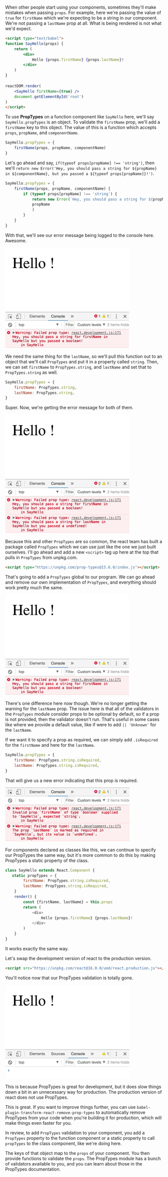 When other people start using your components, sometimes they'll make mistakes when passing `props`. For example, here we're passing the value of `true` for `firstName` which we're expecting to be a string in our component. We're not passing a `lastName` prop at all. What is being rendered is not what we'd expect.

```html
<script type="text/babel">
function SayHello(props) {
    return (
        <div>
            Hello {props.firstName} {props.lastName}!
        </div>
    )
}

reactDOM.render(
    <SayHello firstName={true} />
    document.getElementById('root')
)
</script>
```

To use **PropTypes** on a function component like `SayHello` here, we'll say `SayHello.propTypes` is an object. To validate the `firstName` prop, we'll add a `firstName` key to this object. The value of this is a function which accepts `props`, `propName`, and `componentName`.

```javascript
SayHello.propTypes = {
    firstName(props, propName, componentName)
}
```

Let's go ahead and say, `if(typeof props[propName] !== 'string')`, then we'll `return new Error('Hey, you should pass a string for ${propName} in ${componentName}, but you passed a ${typeof props[propName]}!')`. 

```javascript
SayHello.propTypes = {
    firstName(props, propName, componentName) {
        if (typeof props[propName] !== 'string') {
            return new Error(`Hey, you should pass a string for ${propName} in ${componentName}, but you passed a ${typeof props[propName]}!`
            propName
            )
        }
    }
}
```

With that, we'll see our error message being logged to the console here. Awesome.

![Error logged to the console](../images/react-validate-custom-react-component-props-with-proptypes-error-logged.png)

We need the same thing for the `lastName`, so we'll pull this function out to an object that we'll call `PropTypes` and put it in a property called `string`. Then, we can set `firstName` to `PropTypes.string`, and `lastName` and set that to `PropTypes.string` as well. 

```javascript
SayHello.propTypes = {
    firstName: PropTypes.string,
    lastName: PropTypes.string,
}
```

Super. Now, we're getting the error message for both of them.

![Errors for both](../images/react-validate-custom-react-component-props-with-proptypes-double-errors.png)

Because this and other `PropTypes` are so common, the react team has built a package called `PropTypes` which we can use just like the one we just built ourselves. I'll go ahead and add a new `<script>` tag up here at the top that pulls in `PropTypes` from unpkg.com.

```html
<script type="https://unpkg.com/prop-types@15.6.0/index.js"></script>
```

That's going to add a `PropTypes` global to our program. We can go ahead and remove our own implementation of `PropTypes`, and everything should work pretty much the same.

![Error logged to the console](../images/react-validate-custom-react-component-props-with-proptypes-error-logged.png)

There's one difference here now though. We're no longer getting the warning for the `lastName` prop. The issue here is that all of the validators in the `PropTypes` module consider props to be optional by default, so if a prop is not provided, then the validator doesn't run. That's useful in some cases like where we provide a default value, like if were to add `|| 'Unknown'` for the `lastName`.

If we want it to specify a prop as required, we can simply add `.isRequired` for the `firstName` and here for the `lastName`. 

```javascript
SayHello.propTypes = {
    firstName: PropTypes.string.isRequired,
    lastName: PropTypes.string.isRequired,
}
```

That will give us a new error indicating that this prop is required. 

![Prop is required error](../images/react-validate-custom-react-component-props-with-proptypes-prop-required-error.png)

For components declared as classes like this, we can continue to specify our PropTypes the same way, but it's more common to do this by making PropTypes a static property of the class. 

```javascript
class SayHello extends React.Component {
   static propTypes = {
        firstName: PropTypes.string.isRequired,
        lastName: PropTypes.string.isRequired,
    }
    render() {
        const {firstName, lastName} = this.props
        return (
            <div>
                Hello {props.firstName} {props.lastName}!
            </div>
        )
    } 
}
```

It works exactly the same way.

Let's swap the development version of react to the production version. 

```html
<script src="https://unpkg.com/react@16.0.0/umd/react.production.js"></script>

```

You'll notice now that our PropTypes validation is totally gone. 

![PropTypes validation is gone](../images/react-validate-custom-react-component-props-with-proptypes-validation-gone.png)

This is because PropTypes is great for development, but it does slow things down a bit in an unnecessary way for production. The production version of react does not use PropTypes.

This is great. If you want to improve things further, you can use `babel-plugin-transform-react-remove-prop-types` to automatically remove PropTypes from your code when you're building it for production, which will make things even faster for you.

In review, to add `PropTypes` validation to your component, you add a `PropTypes` property to the function component or a static property to call `propTypes` to the class component, like we're doing here.

The keys of that object map to the `props` of your component. You then provide functions to validate the `props`. The PropTypes module has a bunch of validators available to you, and you can learn about those in the PropTypes documentation.